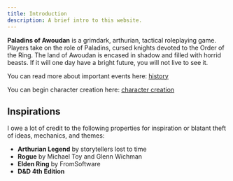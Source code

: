 ```yaml
---
title: Introduction
description: A brief intro to this website.
---
```


**Paladins of Awoudan** is a grimdark, arthurian, tactical roleplaying game. Players take on the role of Paladins, cursed knights devoted to the Order of the Ring. The land of Awoudan is encased in shadow and filled with horrid beasts. If it will one day have a bright future, you will not live to see it.

You can read more about important events here: [history](/setting/history)

You can begin character creation here: [character creation](/rules/character-creation)

## Inspirations

I owe a lot of credit to the following properties for inspiration or blatant theft of ideas, mechanics, and themes:

- **Arthurian Legend** by storytellers lost to time
- **Rogue** by Michael Toy and Glenn Wichman
- **Elden Ring** by FromSoftware
- **D&D 4th Edition**

